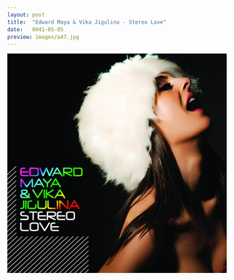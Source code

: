 ```yaml
---
layout: post
title:  "Edward Maya & Vika Jigulina - Stereo Love"
date:   0041-05-05
preview: images/a47.jpg
---
```


![Edward Maya & Vika Jigulina - Stereo Love](/images/a47.jpg)
